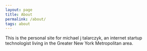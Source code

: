 ```yaml
---
layout: page
title: About
permalink: /about/
tags: about
---
```


This is the personal site for michael j talarczyk, an internet startup technologist living in the Greater New York Metropolitan area.